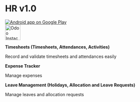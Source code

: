 HR v1.0
========
<article>
<section>
<a href="https://play.google.com/store/apps/details?id=com.odoo.hr" target="_blank">
  <img alt="Android app on Google Play"
       src="https://developer.android.com/images/brand/en_app_rgb_wo_45.png" />
</a>
</section>
<section>
<a href="https://www.odoo.com/start" target="_blank">
<img alt="Odoo Instace" src="https://dharmangsoni.odoo.com/website/image?max_height=768&field=datas&model=ir.attachment&id=42&max_width=150" style="height:50px; width:auto" />
</a>
</section>
</article>

<b>Timesheets (Timesheets, Attendances, Activities)</b>

Record and validate timesheets and attendances easily

<b>Expense Tracker</b>

Manage expenses

<b>Leave Management (Holidays, Allocation and Leave Requests)</b>

Manage leaves and allocation requests
